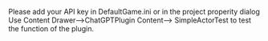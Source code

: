 Please add your API key in DefaultGame.ini or in the project properity dialog
Use Content Drawer-->ChatGPTPlugin Content--> SimpleActorTest to test the function of the plugin.
